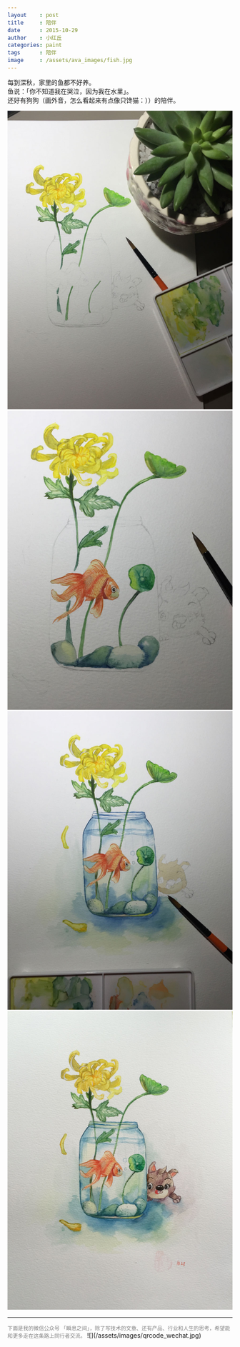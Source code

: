 ```yaml
---
layout    : post
title     : 陪伴
date      : 2015-10-29
author    : 小红丘
categories: paint
tags      : 陪伴
image     : /assets/ava_images/fish.jpg
---
```



每到深秋，家里的鱼都不好养。  
鱼说：「你不知道我在哭泣，因为我在水里」。  
还好有狗狗（画外音，怎么看起来有点像只馋猫：））的陪伴。

![](/assets/ava_images/fish-01.jpg)  
![](/assets/ava_images/fish-02.jpg)
![](/assets/ava_images/fish-03.jpg)
![](/assets/ava_images/fish-04.jpg)

---
<small style="color:gray">
下面是我的微信公众号 「瞬息之间」，除了写技术的文章、还有产品、行业和人生的思考，希望能和更多走在这条路上同行者交流。
</small>  
![](/assets/images/qrcode_wechat.jpg)
